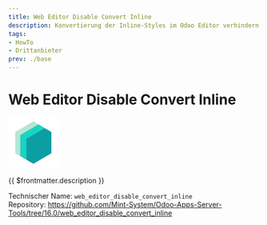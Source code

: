 ```yaml
---
title: Web Editor Disable Convert Inline
description: Konvertierung der Inline-Styles im Odoo Editor verhindern.
tags:
- HowTo
- Drittanbieter
prev: ./base
---
```

# Web Editor Disable Convert Inline
![icon_oms_box](attachments/icons_odoo_mint_system.png)

{{ $frontmatter.description }}

Technischer Name: `web_editor_disable_convert_inline`\
Repository: <https://github.com/Mint-System/Odoo-Apps-Server-Tools/tree/16.0/web_editor_disable_convert_inline>
